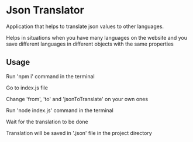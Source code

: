 # Json Translator
Application that helps to translate json values to other languages.

Helps in situations when you have many languages on the website and you save different languages in different objects with the same properties

## Usage
Run 'npm i' command in the terminal

Go to index.js file

Change 'from', 'to' and 'jsonToTranslate' on your own ones

Run 'node index.js' command in the terminal

Wait for the translation to be done

Translation will be saved in '.json' file in the project directory

